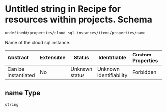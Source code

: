 # Untitled string in Recipe for resources within projects. Schema

```txt
undefined#/properties/cloud_sql_instances/items/properties/name
```

Name of the cloud sql instance.


| Abstract            | Extensible | Status         | Identifiable            | Custom Properties | Additional Properties | Access Restrictions | Defined In                                                                                                          |
| :------------------ | ---------- | -------------- | ----------------------- | :---------------- | --------------------- | ------------------- | ------------------------------------------------------------------------------------------------------------------- |
| Can be instantiated | No         | Unknown status | Unknown identifiability | Forbidden         | Allowed               | none                | [resources.schema.json\*](../../../../../../../../../../tmp/182028425/resources.schema.json "open original schema") |

## name Type

`string`
